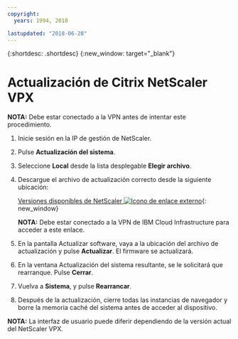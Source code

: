 ```yaml
---
copyright:
  years: 1994, 2018

lastupdated: "2018-06-28"
---
```


{:shortdesc: .shortdesc}
{:new_window: target="_blank"}

# Actualización de Citrix NetScaler VPX

**NOTA:** Debe estar conectado a la VPN antes de intentar este procedimiento.

1. Inicie sesión en la IP de gestión de NetScaler.
2. Pulse **Actualización del sistema**.
4. Seleccione **Local** desde la lista desplegable **Elegir archivo**. 
4. Descargue el archivo de actualización correcto desde la siguiente ubicación:

	[Versiones disponibles de NetScaler ![Icono de enlace externo](../../icons/launch-glyph.svg "Icono de enlace externo")](http://downloads.softlayer.local/citrix/netscaler/){: new_window}
	
	**NOTA:** Debe estar conectado a la VPN de IBM Cloud Infrastructure para acceder a este enlace.

5. En la pantalla Actualizar software, vaya a la ubicación del archivo de actualización y pulse **Actualizar**. El firmware se actualizará.
6. En la ventana Actualización del sistema resultante, se le solicitará que rearranque. Pulse **Cerrar**.
7. Vuelva a **Sistema**, y pulse **Rearrancar**.
8. Después de la actualización, cierre todas las instancias de navegador y borre la memoria caché del sistema antes de acceder al dispositivo.

**NOTA:** La interfaz de usuario puede diferir dependiendo de la versión actual del NetScaler VPX.



